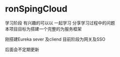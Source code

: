 # ronSpingCloud
学习阶段 有兴趣的可以以 一起学习 分享学习过程中的问题  
本项目目标为搭建一个完整的为服务框架

刚搭建Eureka sever 及cliend
目前阶段为网关及SSO


后面会不定期更新
